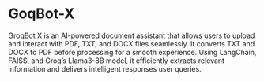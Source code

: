 # GoqBot-X
GroqBot X is an AI-powered document assistant that allows users to upload and interact with PDF, TXT, and DOCX files seamlessly. It converts TXT and DOCX to PDF before processing for a smooth experience. Using LangChain, FAISS, and Groq’s Llama3-8B model, it efficiently extracts relevant information and delivers intelligent responses user queries.

